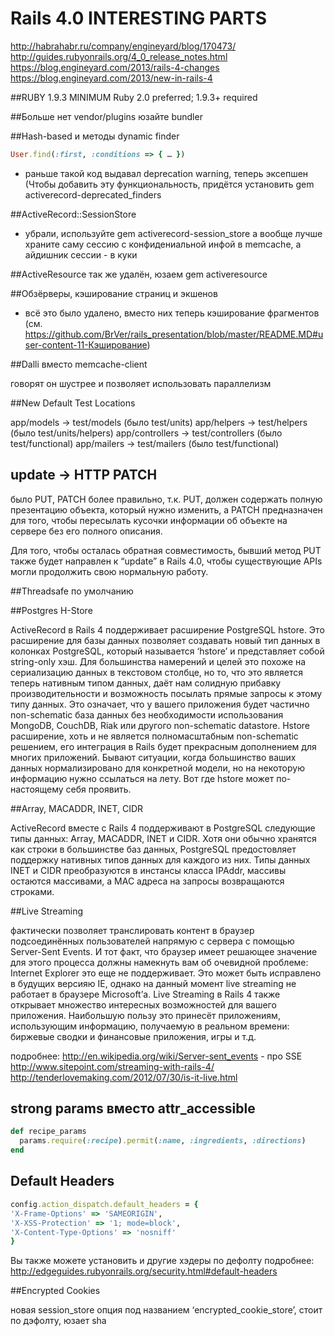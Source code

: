 # Rails 4.0 INTERESTING PARTS

http://habrahabr.ru/company/engineyard/blog/170473/
http://guides.rubyonrails.org/4_0_release_notes.html
https://blog.engineyard.com/2013/rails-4-changes
https://blog.engineyard.com/2013/new-in-rails-4


##RUBY 1.9.3 MINIMUM 
Ruby 2.0 preferred; 1.9.3+ required


##Больше нет vendor/plugins
юзайте bundler


##Hash-based и методы dynamic finder

```ruby
User.find(:first, :conditions => { … })
```
- раньше такой код выдавал deprecation warning, теперь эксепшен
(Чтобы добавить эту функциональность, придётся установить gem activerecord-deprecated_finders


##ActiveRecord::SessionStore
 - убрали, используйте gem activerecord-session_store
 а вообще лучше храните саму сессию с конфидениальной инфой в memcache, а айдишник сессии - в куки
 
 
##ActiveResource
так же удалён, юзаем gem activeresource


##Обзёрверы, кэширование страниц и экшенов

- всё это было удалено, вместо них теперь кэширование фрагментов 
(см. <a href="https://github.com/BrVer/rails_presentation/blob/master/README.MD#user-content-11-Кэширование" 
target="_blank">https://github.com/BrVer/rails_presentation/blob/master/README.MD#user-content-11-Кэширование</a>)


##Dalli вместо memcache-client

говорят он шустрее и позволяет использовать параллелизм


##New Default Test Locations

app/models -> test/models (было test/units)
app/helpers -> test/helpers (было test/units/helpers)
app/controllers -> test/controllers (было test/functional)
app/mailers -> test/mailers (было test/functional)


## update -> HTTP PATCH 
было PUT, PATCH более правильно, т.к. PUT, должен содержать полную презентацию объекта, который нужно изменить, 
а PATCH предназначен для того, чтобы пересылать кусочки информации об объекте на сервере без его полного описания.

Для того, чтобы осталась обратная совместимость, бывший метод PUT также будет направлен к “update” в Rails 4.0, 
чтобы существующие APIs могли продолжить свою нормальную работу.

##Threadsafe по умолчанию


##Postgres H-Store

ActiveRecord в Rails 4 поддерживает расширение PostgreSQL hstore. 
Это расширение для базы данных позволяет создавать новый тип данных в колонках PostgreSQL, 
который называется ‘hstore’ и представляет собой string-only хэш. 
Для большинства намерений и целей это похоже на сериализацию данных в текстовом столбце, но то, что это является теперь 
нативным типом данных, даёт нам солидную прибавку производительности и возможность посылать прямые запросы к этому 
типу данных. Это означает, что у вашего приложения будет частично non-schematic база данных без необходимости 
использования MongoDB, CouchDB, Riak или другого non-schematic datastore.
Hstore расширение, хоть и не является полномасштабным non-schematic решением, его интеграция в Rails будет прекрасным 
дополнением для многих приложений. Бывают ситуации, когда большинство ваших данных нормализировано для конкретной 
модели, но на некоторую информацию нужно ссылаться на лету. Вот где hstore может по-настоящему себя проявить.


##Array, MACADDR, INET, CIDR

ActiveRecord вместе с Rails 4 поддерживают в PostgreSQL следующие типы данных: Array, MACADDR, INET и CIDR. 
Хотя они обычно хранятся как строки в большинстве баз данных, PostgreSQL предостовляет поддержку нативных типов данных 
для каждого из них.
Типы данных INET и CIDR преобразуются в инстансы класса IPAddr, массивы остаются массивами, 
а MAC адреса на запросы возвращаются строками.

##Live Streaming

фактически позволяет транслировать контент в браузер подсоединённых пользователей напрямую с сервера с помощью 
Server-Sent Events. И тот факт, что браузер имеет решающее значение для этого процесса должны намекнуть вам об 
очевидной проблеме: Internet Explorer это еще не поддерживает. Это может быть исправлено в будущих версияю IE, 
однако на данный момент live streaming не работает в браузере Microsoft’а.
Live Streaming в Rails 4 также открывает множество интересных возможностей для вашего приложения. 
Наибольшую пользу это принесёт приложениям, использующим информацию, получаемую в реальном времени: биржевые сводки и 
финансовые приложения, игры и т.д.

подробнее:
http://en.wikipedia.org/wiki/Server-sent_events - про SSE
http://www.sitepoint.com/streaming-with-rails-4/
http://tenderlovemaking.com/2012/07/30/is-it-live.html


## strong params вместо attr_accessible

```ruby
def recipe_params
  params.require(:recipe).permit(:name, :ingredients, :directions)
end
```

## Default Headers

```ruby
config.action_dispatch.default_headers = {
'X-Frame-Options' => 'SAMEORIGIN',
'X-XSS-Protection' => '1; mode=block',
'X-Content-Type-Options' => 'nosniff'
}
```

Вы также можете установить и другие хэдеры по дефолту
подробнее: http://edgeguides.rubyonrails.org/security.html#default-headers


##Encrypted Cookies

новая session_store опция под названием ‘encrypted_cookie_store’, стоит по дэфолту, юзает sha
